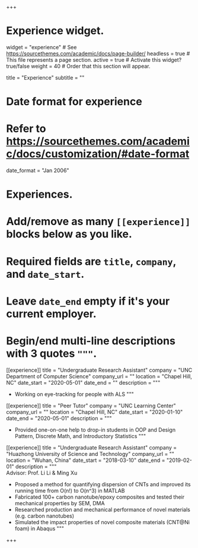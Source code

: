 +++
# Experience widget.
widget = "experience"  # See https://sourcethemes.com/academic/docs/page-builder/
headless = true  # This file represents a page section.
active = true  # Activate this widget? true/false
weight = 40  # Order that this section will appear.

title = "Experience"
subtitle = ""

# Date format for experience
#   Refer to https://sourcethemes.com/academic/docs/customization/#date-format
date_format = "Jan 2006"

# Experiences.
#   Add/remove as many `[[experience]]` blocks below as you like.
#   Required fields are `title`, `company`, and `date_start`.
#   Leave `date_end` empty if it's your current employer.
#   Begin/end multi-line descriptions with 3 quotes `"""`.

[[experience]]
  title = "Undergraduate Research Assistant"
  company = "UNC Department of Computer Science"
  company_url = ""
  location = "Chapel Hill, NC"
  date_start = "2020-05-01"
  date_end = ""
  description = """  
  * Working on eye-tracking for people with ALS
  """

[[experience]]
  title = "Peer Tutor"
  company = "UNC Learning Center"
  company_url = ""
  location = "Chapel Hill, NC"
  date_start = "2020-01-10"
  date_end = "2020-05-01"
  description = """
  * Provided one-on-one help to drop-in students in OOP and Design Pattern, Discrete Math, and Introductory Statistics
  """

[[experience]]
  title = "Undergraduate Research Assistant"
  company = "Huazhong University of Science and Technology"
  company_url = ""
  location = "Wuhan, China"
  date_start = "2018-03-10"
  date_end = "2019-02-01"
  description = """  
  Advisor: Prof. Li Li & Ming Xu
  * Proposed a method for quantifying dispersion of CNTs and improved its running time from O(n!) to O(n^3) in MATLAB
  * Fabricated 100+ carbon nanotube/epoxy composites and tested their mechanical properties by SEM, DMA
  * Researched production and mechanical performance of novel materials (e.g. carbon nanotubes)
  * Simulated the impact properties of novel composite materials (CNT@Ni foam) in Abaqus
  """


+++
